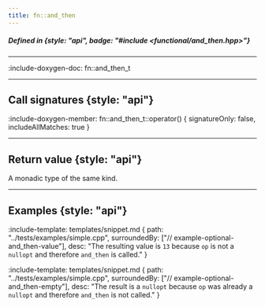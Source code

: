 ```yaml
---
title: fn::and_then
---
```


##### Defined in {style: "api", badge: "#include <functional/and_then.hpp>"}

---

:include-doxygen-doc: fn::and_then_t

---

## Call signatures {style: "api"}
:include-doxygen-member: fn::and_then_t::operator() { signatureOnly: false, includeAllMatches: true }

---

## Return value {style: "api"}
A monadic type of the same kind.

---

## Examples {style: "api"}

:include-template: templates/snippet.md {
    path:  "../tests/examples/simple.cpp", 
    surroundedBy: ["// example-optional-and_then-value"],
    desc:  "The resulting value is `13` because `op` is not a `nullopt` and therefore `and_then` is called."
}

:include-template: templates/snippet.md {
    path:  "../tests/examples/simple.cpp", 
    surroundedBy: ["// example-optional-and_then-empty"],
    desc:  "The result is a `nullopt` because `op` was already a `nullopt` and therefore `and_then` is not called."
}
